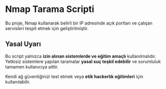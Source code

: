 # Nmap Tarama Scripti

Bu proje, Nmap kullanarak belirli bir IP adresinde açık portları ve çalışan servisleri tespit etmek için geliştirilmiştir.  

## **Yasal Uyarı**
Bu script yalnızca **izin alınan sistemlerde ve eğitim amaçlı** kullanılmalıdır.  
Yetkisiz sistemlere yapılan taramalar **yasal suç teşkil edebilir** ve sorumluluk tamamen kullanıcıya aittir.  

Kendi ağ güvenliğinizi test etmek veya **etik hackerlık eğitimleri** için kullanılabilir.

